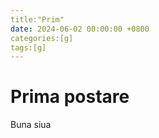 ```yaml
---
title:"Prim"
date: 2024-06-02 00:00:00 +0800
categories:[g]
tags:[g]
---
```


# Prima postare

Buna siua
